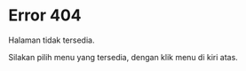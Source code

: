 # Error 404

Halaman tidak tersedia. 

Silakan pilih menu yang tersedia, dengan klik menu di kiri atas. 